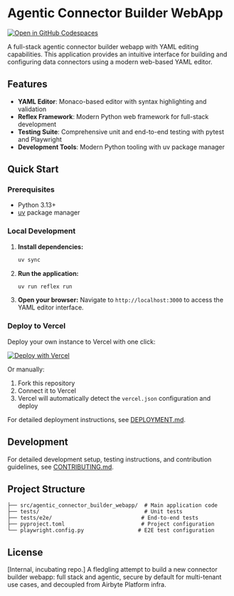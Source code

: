 # Agentic Connector Builder WebApp

[![Open in GitHub Codespaces](https://github.com/codespaces/badge.svg)](https://codespaces.new/airbytehq/agentic-connector-builder-webapp?quickstart=1)

A full-stack agentic connector builder webapp with YAML editing capabilities. This application provides an intuitive interface for building and configuring data connectors using a modern web-based YAML editor.

## Features

- **YAML Editor**: Monaco-based editor with syntax highlighting and validation
- **Reflex Framework**: Modern Python web framework for full-stack development
- **Testing Suite**: Comprehensive unit and end-to-end testing with pytest and Playwright
- **Development Tools**: Modern Python tooling with uv package manager

## Quick Start

### Prerequisites

- Python 3.13+
- [uv](https://docs.astral.sh/uv/) package manager

### Local Development

1. **Install dependencies:**
   ```bash
   uv sync
   ```

2. **Run the application:**
   ```bash
   uv run reflex run
   ```

3. **Open your browser:**
   Navigate to `http://localhost:3000` to access the YAML editor interface.

### Deploy to Vercel

Deploy your own instance to Vercel with one click:

[![Deploy with Vercel](https://vercel.com/button)](https://vercel.com/new/clone?repository-url=https://github.com/airbytehq/agentic-connector-builder-webapp)

Or manually:

1. Fork this repository
2. Connect it to Vercel
3. Vercel will automatically detect the `vercel.json` configuration and deploy

For detailed deployment instructions, see [DEPLOYMENT.md](DEPLOYMENT.md).

## Development

For detailed development setup, testing instructions, and contribution guidelines, see [CONTRIBUTING.md](CONTRIBUTING.md).

## Project Structure

```
├── src/agentic_connector_builder_webapp/  # Main application code
├── tests/                                 # Unit tests
├── tests/e2e/                            # End-to-end tests
├── pyproject.toml                        # Project configuration
└── playwright.config.py                 # E2E test configuration
```

## License

[Internal, incubating repo.] A fledgling attempt to build a new connector builder webapp: full stack and agentic, secure by default for multi-tenant use cases, and decoupled from Airbyte Platform infra.
